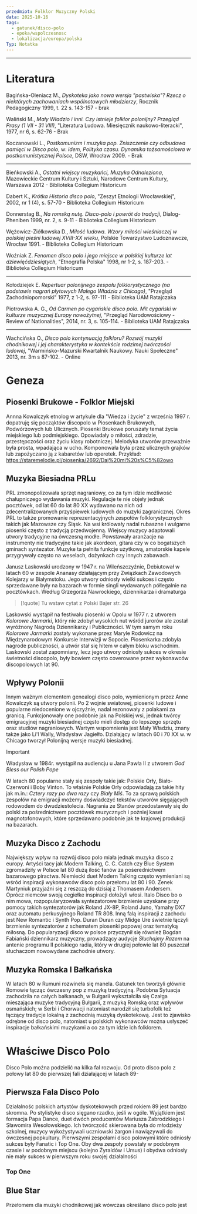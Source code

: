```yaml
---
przedmiot: Folklor Muzyczny Polski
data: 2025-10-16
tags:
  - gatunek/disco-polo
  - epoka/wspolczesnosc
  - lokalizacja/europa/polska
Typ: Notatka
---
```

---
# Literatura
Bagińska-Oleniacz M., *Dyskoteka jako nowa wersja "pastwiska"? Rzecz o niektórych zachowaniach wspólnotowych młodzierzy*, Rocznik Pedagogiczny 1999, t. 22 s. 143-157 - brak

Waliński M., *Mały Władzio i inni. Czy istnieje folklor polonijny? Przegląd Prasy (1 VII - 31 VIII)*, "Literatura Ludowa. Miesięcznik naukowo-literacki", 1977, nr 6, s. 62-76 - Brak

Koczanowski L., *Postkomunizm i muzyka pop. Zniszczenie czy odbudowa pamięci w Disco polo*, w: *idem, Polityka czasu. Dynamika tożsamościowa w postkomunistycznej Polsce*, DSW, Wrocław 2009. - Brak

---

Bieńkowski A., *Ostatni wiejscy muzykańci, Muzyka Odnaleziona*, Mazowieckie Centrum Kultury i Sztuki, Narodowe Centrum Kultury, Warszawa 2012 - Biblioteka Collegium Historicum

Dabert K., *Krótka Historia disco polo*, "Zeszyt Etnologii Wrocławskiej", 2002, nr 1 (4), s. 57-70 - Biblioteka Collegium Historicum

Donnerstag B., *Na romską nutę. Disco-polo i powrót do tradycji*, Dialog-Pheniben 1999, nr. 2, s. 9-11 - Biblioteka Collegium Historicum

Wężowicz-Ziółkowska D., *Miłość ludowa. Wzory miłości wieśniaczej w polskiej pieśni ludowej XVIII-XX wieku*, Polskie Towarzystwo Ludoznawcze, Wrocław 1991. - Biblioteka Collegium Historicum

Woźniak Z. *Fenomen disco polo i jego miejsce w polskiej kulturze lat dziewięćdziesiątych*, "Etnografia Polska" 1998, nr 1-2, s. 187-203. - Biblioteka Collegium Historicum

---

Kołodziejek E. *Repertuar polonijnego zespołu folklorystycznego (na podstawie nagrań płytowych Małego Władzia z Chicago)*, "Przegląd Zachodniopomorski" 1977, z 1-2, s. 97-111 - Biblioteka UAM Ratajczaka

Piotrowska A. G., *Od Carmen po cygańskie disco polo. Mit cygański w kulturze muzycznej Europy nowożytnej*, "Przegląd Narodowościowy - Review of Nationalities", 2014, nr. 3, s. 105-114. - Biblioteka UAM Ratajczaka

---

Wachcińska O., *Disco polo kontynuacją folkloru? Rozwój muzyki chodnikowej i jej charakterystyka w kontekście rodzimej twórczości ludowej*, "Warmińsko-Mazurski Kwartalnik Naukowy. Nauki Społeczne" 2013, nr. 3m s 87-102. - Online




# Geneza
## Piosenki Brukowe - Folklor Miejski
Annna Kowalczyk etnolog w artykule dla "Wiedza i życie" z września 1997 r. dopatruję się począktów discopolo w Piosenkach Brukowych, Podwórzowych lub Ulicznych. 
Piosenki Brukowe poruszały temat życia miejskiego lub podmiejskiego. Opowiadały o miłości, zdradzie, przestępczości oraz życiu klasy robotniczej. 
Melodyka utworów przeważnie była prosta, wpadająca w ucho. Komponowała była przez ulicznych grajków lub zapożyczano ją z kabaretów lub operetek. 
Przykład:
https://staremelodie.pl/piosenka/2692/Daj%20mi%20s%C5%82owo
## Muzyka Biesiadna PRLu
PRL zmonopolizowała sprzęt nagraniowy, co za tym idzie możliwość chałupniczego wydawania muzyki. Regulacje te nie objeły jednak pocztówek, od lat 60 do lat 80 XX wydawano na nich od zdecentralizowanych przyśpiewek ludowych do muzyki zagranicznej. 
Okres PRL to także promowanie reprezentacyjnych zespołów folklorystycznych takich jak Mazowsze czy Śląsk. Na wsi królowały nadal rubaszne i wulgarne piosenki często z tradycją przedwojenną. Wiejscy muzycy adaptowali utwory tradycyjne na ówczesną modłe. Powstawały aranżacje na instrumenty nie tradycyjne takie jak akordeon, gitara czy w co bogatszych gminach syntezator. Muzyke ta pełniła funkcje użytkową, amatorskie kapele przygrywały często na weselach, dożynkach czy innych zabawach. 

Janusz Laskowski urodzony w 1947 r. na Wileńszczyźnie, Debiutował w latach 60 w zespole Ananasy działającym przy Związkach Zawodowych Kolejarzy w Białymstoku. Jego utwory odniosły wielki sukces i często sprzedawane były na bazarach w formie singli wydawanych półlegalnie na pocztówkach. Według Grzegorza Nawrockiego, dziennikarza i dramaturga 
>[!quote]
>Tu wstaw cytat z Polski Bajer str. 26


Laskowski wystąpił na festiwalu piosenki w Opolu w 1977 r. z utworem *Kolorowe Jarmarki*, który nie zdobył wysokich nut wśród jurorów ale został wyróżnony Nagrodą Dziennikarzy i Publiczności. W tym samym roku *Kolorowe Jarmarki* zostały wykonane przez Maryle Rodowicz na Międzynarodowym Konkursie Interwizji w Sopocie. Piosenkarka zdobyła nagrode publiczności, a utwór stał się hitem w całym bloku wschodnim. Laskowski został zapomniany, lecz jego utwory odniosły sukces w okresie świetności discopolo, były bowiem często coverowane przez wykonawców discopolowych lat 90.

## Wpływy Polonii
Innym ważnym elementem genealogi disco polo, wymienionym przez Anne Kowalczyk są utwory polonii. Po 2 wojnie swiatowej, piosenki ludowe i popularne niedocenione w ojczyźnie, nadal rezonowały z polakami za granicą. Funkcjonowały one podobnie jak na Polskiej wsi, jednak twórcy emigracyjnej muzyki biesiadnej często mieli dostęp do lepszego sprzętu oraz studiów nagraniowych.
Wartym wspomnienia jest Mały Władziu, znany także jako Li'l Wally, Władysław Jagiełło. Działający w latach 60 i 70 XX w. w Chicago tworzył Polonijną wersje muzyki biesiadnej. 
>[!important]
>Władysław w 1984r. wystąpił na audiencju u Jana Pawła II z utworem *God Bless our Polish Pope*

W latach 80 popularne stały się zespoły takie jak: Polskie Orły, Biało-Czerwoni i Boby Vinton. To właśnie Polskie Orły odpowiadają za takie hity jak m.in.: *Cztery razy po dwa razy* czy *Biały Miś*. To za sprawą polskich zespołów na emigracji możemy doświadczyć tekstów utworów sięgających rodowodem do dwudziestolecia. 
Nagrania ze Stanów przedostawały się do polski za pośrednictwem pocztówek muzycznych i pożniej kaset magnotofonowych, które sprzedawano podobnie jak te krajowej produkcji na bazarach.
## Muzyka Disco z Zachodu
Największy wpływ na rozwój disco polo miała jednak muzyka disco z europy. Artyści tacy jak Modern Talking, C. C. Catch czy Blue System zgromadziły w Polsce lat 80 dużą ilość fanów za pośerednictwem bazarowego piractwa. 
Niemiecki duet Modern Talking często wymieniani są wśród inspiracji wykonawców disco polo przełomu lat 80 i 90. Zenek Martyniuk przyjaźni się z reszczą do dzisiaj z Thomasem Andersem.
Oprócz niemców swoją cegiełke inspiracji dołożyli włosi. Italo Disco bo o nim mowa, rozpopularyzowała syntezatorowe brzmienie uzyskane przy pomocy takich syntezatorów jak Roland JX-8P, Roland Juno, Yamahy DX7 oraz automatu perkusyjnego Roland TR 808.
Inną falą inspiracji z zachodu jest New Romantic i Synth Pop. Duran Duran czy Midge Ure świetnie łączyli brzmienie syntezatorów z schematem piosenki popowej oraz tematyką miłosną.
Do popularyzacji disco w polsce przyczynił się również Bogdan Fabiański dziennikarz muzyczny, prowadzący audycje *Słuchajmy Razem* na antenie programu II  polskiego radia, który w drugiej połowie lat 80 puszczał słuchaczom nowowydane zachodnie utwory.
## Muzyka Romska I Bałkańska
W latach 80 w Rumuni rozwineła się manela. Gatunek ten tworzyli głównie Romowie łącząc ówczesny pop z muzyką tradycyjną. Podobna Sytuacja zachodziła na całych bałkanach, w Bułgarii wykształciła się Czałga mieszająca muzyke tradycyjną Bułgarii, z muzyką Romską oraz wpływów osmańskich; w Serbi i Chorwacji natomiast narodził się turbofolk też łączący tradycje lokalną z zachodnią muzyką dyskotekową. Jest to zjawisko odrębne od disco polo, natomiast u polskich wykonawców można usłyszeć inspiracje bałkańskimi muzykami a co za tym idzie ich folklorem.
# Właściwe Disco Polo
Disco Polo można podzielić na kilka fal rozwoju. Od proto disco polo z połowy lat 80 do pierwszej fali działającej w latach 89-
## Pierwsza Fala Disco Polo
Działalnośc polskich artystów dyskotekowych przed rokiem 89 jest bardzo skromna. Po stylistyke disco sięgano rzadko, jeśli w ogóle. Wyjątkiem jest formacja Papa Dance, duet dwóch producentów Mariusza Zabrodzkiego i Sławomira Wesołowskiego. Ich twórczość skierowana była do młodzieży szkolnej, muzycy wykożystywali uczniowski żargon i nawiązywali do ówczesnej popkultury. 
Pierwszymi zespołami disco polowymi które odniosły sukces były Fanatic i Top One. Oby dwa zespoły powstały w podobnym czasie i w podobnym miejscu (kolejno Żyraldów i Ursus) i obydwa odniosły nie mały sukces w pierwszym roku swojej działalności
### Top One

## Blue Star
Przełomem dla muzyki chodnikowej jak wówczas określano disco polo jest 



